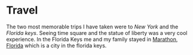 # Travel

The two most memorable trips I have taken were to *New York* and the *Florida keys*. Seeing time square and the statue of liberty was a very
cool experience. In the Florida Keys me and my family stayed in [Marathon, Florida](https://www.google.com/maps/place/Marathon,+FL+33050/@24.7330292,-81.0946388,12z/data=!3m1!4b1!4m6!3m5!1s0x88d0dc33cb6c387b:0xbcb6224194d144f7!8m2!3d24.726026!4d-81.0446262!16zL20vMHJwNTA) 
which is a city in the florida keys.
